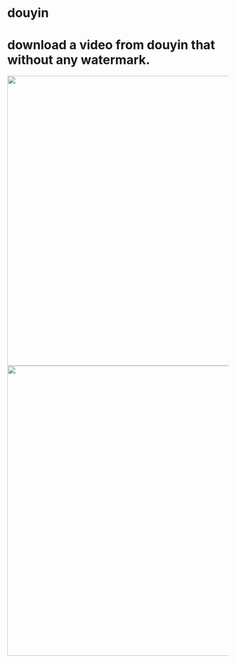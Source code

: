 # douyin
# download a video from douyin that without any watermark.
<img src="https://github.com/javaeryang/douyin/blob/master/ScreenShot/d1.jpg?raw=true" width="660">
<img src="https://github.com/javaeryang/douyin/blob/master/ScreenShot/d2.jpg?raw=true" width="660">
